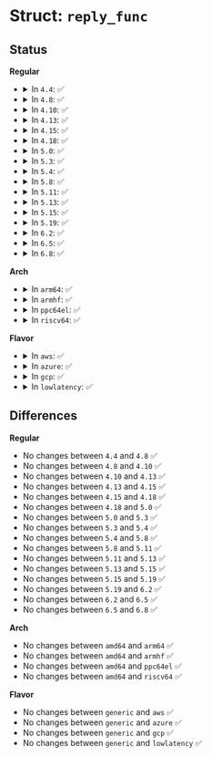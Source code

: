 # Struct: <code>reply_func</code>

## Status
<b>Regular</b>
<ul>
<li>
<details>
<summary>In <code>4.4</code>: ✅</summary>

```c
struct reply_func {
    int type;
    int (*cb)(struct net_device *, struct nlmsghdr *, u32, struct nlattr **, struct sk_buff *);
};
```
</details>
</li>
<li>
<details>
<summary>In <code>4.8</code>: ✅</summary>

```c
struct reply_func {
    int type;
    int (*cb)(struct net_device *, struct nlmsghdr *, u32, struct nlattr **, struct sk_buff *);
};
```
</details>
</li>
<li>
<details>
<summary>In <code>4.10</code>: ✅</summary>

```c
struct reply_func {
    int type;
    int (*cb)(struct net_device *, struct nlmsghdr *, u32, struct nlattr **, struct sk_buff *);
};
```
</details>
</li>
<li>
<details>
<summary>In <code>4.13</code>: ✅</summary>

```c
struct reply_func {
    int type;
    int (*cb)(struct net_device *, struct nlmsghdr *, u32, struct nlattr **, struct sk_buff *);
};
```
</details>
</li>
<li>
<details>
<summary>In <code>4.15</code>: ✅</summary>

```c
struct reply_func {
    int type;
    int (*cb)(struct net_device *, struct nlmsghdr *, u32, struct nlattr **, struct sk_buff *);
};
```
</details>
</li>
<li>
<details>
<summary>In <code>4.18</code>: ✅</summary>

```c
struct reply_func {
    int type;
    int (*cb)(struct net_device *, struct nlmsghdr *, u32, struct nlattr **, struct sk_buff *);
};
```
</details>
</li>
<li>
<details>
<summary>In <code>5.0</code>: ✅</summary>

```c
struct reply_func {
    int type;
    int (*cb)(struct net_device *, struct nlmsghdr *, u32, struct nlattr **, struct sk_buff *);
};
```
</details>
</li>
<li>
<details>
<summary>In <code>5.3</code>: ✅</summary>

```c
struct reply_func {
    int type;
    int (*cb)(struct net_device *, struct nlmsghdr *, u32, struct nlattr **, struct sk_buff *);
};
```
</details>
</li>
<li>
<details>
<summary>In <code>5.4</code>: ✅</summary>

```c
struct reply_func {
    int type;
    int (*cb)(struct net_device *, struct nlmsghdr *, u32, struct nlattr **, struct sk_buff *);
};
```
</details>
</li>
<li>
<details>
<summary>In <code>5.8</code>: ✅</summary>

```c
struct reply_func {
    int type;
    int (*cb)(struct net_device *, struct nlmsghdr *, u32, struct nlattr **, struct sk_buff *);
};
```
</details>
</li>
<li>
<details>
<summary>In <code>5.11</code>: ✅</summary>

```c
struct reply_func {
    int type;
    int (*cb)(struct net_device *, struct nlmsghdr *, u32, struct nlattr **, struct sk_buff *);
};
```
</details>
</li>
<li>
<details>
<summary>In <code>5.13</code>: ✅</summary>

```c
struct reply_func {
    int type;
    int (*cb)(struct net_device *, struct nlmsghdr *, u32, struct nlattr **, struct sk_buff *);
};
```
</details>
</li>
<li>
<details>
<summary>In <code>5.15</code>: ✅</summary>

```c
struct reply_func {
    int type;
    int (*cb)(struct net_device *, struct nlmsghdr *, u32, struct nlattr **, struct sk_buff *);
};
```
</details>
</li>
<li>
<details>
<summary>In <code>5.19</code>: ✅</summary>

```c
struct reply_func {
    int type;
    int (*cb)(struct net_device *, struct nlmsghdr *, u32, struct nlattr **, struct sk_buff *);
};
```
</details>
</li>
<li>
<details>
<summary>In <code>6.2</code>: ✅</summary>

```c
struct reply_func {
    int type;
    int (*cb)(struct net_device *, struct nlmsghdr *, u32, struct nlattr **, struct sk_buff *);
};
```
</details>
</li>
<li>
<details>
<summary>In <code>6.5</code>: ✅</summary>

```c
struct reply_func {
    int type;
    int (*cb)(struct net_device *, struct nlmsghdr *, u32, struct nlattr **, struct sk_buff *);
};
```
</details>
</li>
<li>
<details>
<summary>In <code>6.8</code>: ✅</summary>

```c
struct reply_func {
    int type;
    int (*cb)(struct net_device *, struct nlmsghdr *, u32, struct nlattr **, struct sk_buff *);
};
```
</details>
</li>
</ul>
<b>Arch</b>
<ul>
<li>
<details>
<summary>In <code>arm64</code>: ✅</summary>

```c
struct reply_func {
    int type;
    int (*cb)(struct net_device *, struct nlmsghdr *, u32, struct nlattr **, struct sk_buff *);
};
```
</details>
</li>
<li>
<details>
<summary>In <code>armhf</code>: ✅</summary>

```c
struct reply_func {
    int type;
    int (*cb)(struct net_device *, struct nlmsghdr *, u32, struct nlattr **, struct sk_buff *);
};
```
</details>
</li>
<li>
<details>
<summary>In <code>ppc64el</code>: ✅</summary>

```c
struct reply_func {
    int type;
    int (*cb)(struct net_device *, struct nlmsghdr *, u32, struct nlattr **, struct sk_buff *);
};
```
</details>
</li>
<li>
<details>
<summary>In <code>riscv64</code>: ✅</summary>

```c
struct reply_func {
    int type;
    int (*cb)(struct net_device *, struct nlmsghdr *, u32, struct nlattr **, struct sk_buff *);
};
```
</details>
</li>
</ul>
<b>Flavor</b>
<ul>
<li>
<details>
<summary>In <code>aws</code>: ✅</summary>

```c
struct reply_func {
    int type;
    int (*cb)(struct net_device *, struct nlmsghdr *, u32, struct nlattr **, struct sk_buff *);
};
```
</details>
</li>
<li>
<details>
<summary>In <code>azure</code>: ✅</summary>

```c
struct reply_func {
    int type;
    int (*cb)(struct net_device *, struct nlmsghdr *, u32, struct nlattr **, struct sk_buff *);
};
```
</details>
</li>
<li>
<details>
<summary>In <code>gcp</code>: ✅</summary>

```c
struct reply_func {
    int type;
    int (*cb)(struct net_device *, struct nlmsghdr *, u32, struct nlattr **, struct sk_buff *);
};
```
</details>
</li>
<li>
<details>
<summary>In <code>lowlatency</code>: ✅</summary>

```c
struct reply_func {
    int type;
    int (*cb)(struct net_device *, struct nlmsghdr *, u32, struct nlattr **, struct sk_buff *);
};
```
</details>
</li>
</ul>

## Differences
<b>Regular</b>
<ul>
<li>
No changes between <code>4.4</code> and <code>4.8</code> ✅
</li>
<li>
No changes between <code>4.8</code> and <code>4.10</code> ✅
</li>
<li>
No changes between <code>4.10</code> and <code>4.13</code> ✅
</li>
<li>
No changes between <code>4.13</code> and <code>4.15</code> ✅
</li>
<li>
No changes between <code>4.15</code> and <code>4.18</code> ✅
</li>
<li>
No changes between <code>4.18</code> and <code>5.0</code> ✅
</li>
<li>
No changes between <code>5.0</code> and <code>5.3</code> ✅
</li>
<li>
No changes between <code>5.3</code> and <code>5.4</code> ✅
</li>
<li>
No changes between <code>5.4</code> and <code>5.8</code> ✅
</li>
<li>
No changes between <code>5.8</code> and <code>5.11</code> ✅
</li>
<li>
No changes between <code>5.11</code> and <code>5.13</code> ✅
</li>
<li>
No changes between <code>5.13</code> and <code>5.15</code> ✅
</li>
<li>
No changes between <code>5.15</code> and <code>5.19</code> ✅
</li>
<li>
No changes between <code>5.19</code> and <code>6.2</code> ✅
</li>
<li>
No changes between <code>6.2</code> and <code>6.5</code> ✅
</li>
<li>
No changes between <code>6.5</code> and <code>6.8</code> ✅
</li>
</ul>
<b>Arch</b>
<ul>
<li>
No changes between <code>amd64</code> and <code>arm64</code> ✅
</li>
<li>
No changes between <code>amd64</code> and <code>armhf</code> ✅
</li>
<li>
No changes between <code>amd64</code> and <code>ppc64el</code> ✅
</li>
<li>
No changes between <code>amd64</code> and <code>riscv64</code> ✅
</li>
</ul>
<b>Flavor</b>
<ul>
<li>
No changes between <code>generic</code> and <code>aws</code> ✅
</li>
<li>
No changes between <code>generic</code> and <code>azure</code> ✅
</li>
<li>
No changes between <code>generic</code> and <code>gcp</code> ✅
</li>
<li>
No changes between <code>generic</code> and <code>lowlatency</code> ✅
</li>
</ul>
